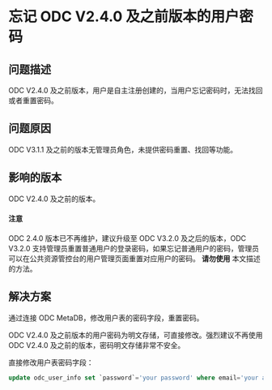 忘记 ODC V2.4.0 及之前版本的用户密码 
=============================================

问题描述 
-------------------------

ODC V2.4.0 及之前版本，用户是自主注册创建的，当用户忘记密码时，无法找回或者重置密码。

问题原因 
-------------------------

ODC V3.1.1 及之前的版本无管理员角色，未提供密码重置、找回等功能。

影响的版本
----------------------

ODC V2.4.0 及之前的版本。

<main id="notice" type='notice'>
   <h4>注意</h4>
   <p>ODC 2.4.0 版本已不再维护，建议升级至 ODC V3.2.0 及之后的版本，ODC V3.2.0 支持管理员重置普通用户的登录密码，如果忘记普通用户的密码，管理员可以在公共资源管控台的用户管理页面重置对应用户的密码。 <strong>请勿使用</strong> 本文描述的方法。</p>
</main>

解决方案
---------------------

通过连接 ODC MetaDB，修改用户表的密码字段，重置密码。

ODC V2.4.0 及之前版本的用户密码为明文存储，可直接修改。强烈建议不再使用 ODC V2.4.0 及之前的版本，密码明文存储非常不安全。

直接修改用户表密码字段：

```sql
update odc_user_info set `password`='your password' where email='your account';
```



